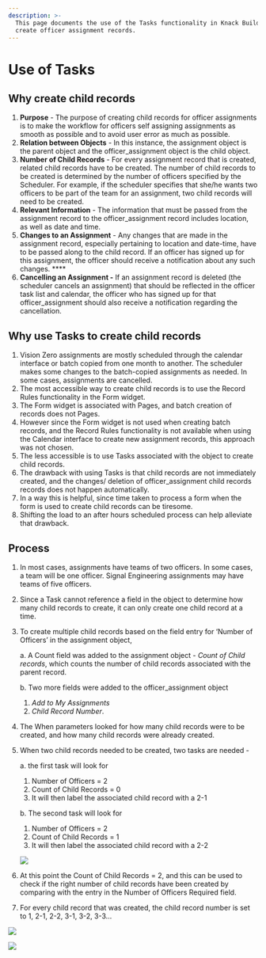 ```yaml
---
description: >-
  This page documents the use of the Tasks functionality in Knack Builder to
  create officer assignment records.
---
```


# Use of Tasks

## Why create child records

1. **Purpose** - The purpose of creating child records for officer assignments is to make the workflow for officers self assigning assignments as smooth as possible and to avoid user error as much as possible.
2. **Relation between Objects** - In this instance, the assignment object is the parent object and the officer\_assignment object is the child object. 
3. **Number of Child Records** - For every assignment record that is created, related child records have to be created. The number of child records to be created is determined by the number of officers specified by the Scheduler. For example, if the scheduler specifies that she/he wants two officers to be part of the team for an assignment, two child records will need to be created. 
4. **Relevant Information** - The information that must be passed from the assignment record to the officer\_assignment record includes location, as well as date and time. 
5. **Changes to an Assignment** - Any changes that are made in the assignment record, especially pertaining to location and date-time, have to be passed along to the child record. If an officer has signed up for this assignment, the officer should receive a notification about any such changes. ****
6. **Cancelling an Assignment -** If an assignment record is deleted \(the scheduler cancels an assignment\) that should be reflected in the officer task list and calendar, the officer  who has signed up for that officer\_assignment should also receive a notification regarding the cancellation.

## **Why use  Tasks to create child records**

1. Vision Zero assignments are mostly scheduled through the calendar interface or batch copied from one month to another. The scheduler makes some changes to the batch-copied assignments as needed. In some cases,  assignments are cancelled.
2. The most accessible way to create child records is to use the Record Rules functionality in the Form widget.
3. The Form widget is associated with Pages, and batch creation of records does not Pages.
4. However since the Form widget is not used when creating batch records, and the Record Rules functionality is not available when using the Calendar interface to create new assignment records, this approach was not chosen.
5. The less accessible is to use Tasks associated with the object to create child records. 
6. The drawback with using Tasks is that child records are not immediately created, and the changes/ deletion of officer\_assignment child records records does not happen automatically.
7. In a way this is helpful, since time taken to process a form when the form is used to create child records can be tiresome.
8. Shifting the load to an after hours scheduled process can help alleviate that drawback.

## Process

1. In most cases, assignments have teams of two officers. In some cases, a team will be one officer. Signal Engineering assignments may have teams of five officers. 
2. Since a Task cannot reference a field in the object to determine how many child records to create, it can only create one child record at a time. 
3. To create multiple child records based on the field entry for ‘Number of Officers’ in the assignment object, 

   a. A Count field was added to the assignment object -  _Count of Child records_, which counts the number of child records associated with the parent record. 

   b. Two more fields were added to the officer\_assignment object

   1. _Add to My Assignments_ 
   2. _Child Record Number_.

4. The When parameters looked for how many child records were to be created, and how many child records were already created. 
5. When two child records needed to be created, two tasks are needed - 

   a. the first task will look for

   1. Number of Officers = 2
   2. Count of Child Records = 0
   3. It will then label the associated child record with a 2-1

   b. The second task will look for

   1. Number of Officers = 2
   2. Count of Child Records = 1
   3. It will then label the associated child record with a 2-2



   ![](https://lh5.googleusercontent.com/OIC_VIM9v4st5kbr5xOIqrqd6EKXkICgLfp754l-ZliFxZeY6lOwGeRdO2L5BRxNbKpPfS5cw7DFClSMMI8RVbuNCh6rpBBwn6gaRKIZ_46FJr9TSjEMV_7pIA_dbf9QsEfS_-21)

6. At this point the Count of Child Records = 2, and this can be used to check if the right number of child records have been created by comparing with the entry in the Number of Officers Required field.
7. For every child record that was created, the child record number is set to 1, 2-1, 2-2, 3-1, 3-2, 3-3…

![](https://lh5.googleusercontent.com/OIC_VIM9v4st5kbr5xOIqrqd6EKXkICgLfp754l-ZliFxZeY6lOwGeRdO2L5BRxNbKpPfS5cw7DFClSMMI8RVbuNCh6rpBBwn6gaRKIZ_46FJr9TSjEMV_7pIA_dbf9QsEfS_-21)

![](https://lh5.googleusercontent.com/DnxGFVxC7DpoSbcfE1J-S3adxAnHoMaQqEcrY1p8FpMsH1k1F0ZgwSqOq1ObhVINf6hXFCqQhJh7jRuyRWRtkQjSQoypSJ19P1bFzpgmS0p2RBklErTv457l6TPjJ7xpwJgJ5WTk)

